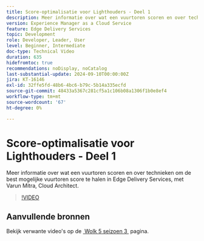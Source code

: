 ```yaml
---
title: Score-optimalisatie voor Lighthouders - Deel 1
description: Meer informatie over wat een vuurtoren scoren en over technieken om de best mogelijke vuurtoren score te halen in Edge Delivery Services.
version: Experience Manager as a Cloud Service
feature: Edge Delivery Services
topic: Development
role: Developer, Leader, User
level: Beginner, Intermediate
doc-type: Technical Video
duration: 635
hidefromtoc: true
recommendations: noDisplay, noCatalog
last-substantial-update: 2024-09-10T00:00:00Z
jira: KT-16146
exl-id: 32ffe5fd-48b6-4bc6-b79c-5b14a335ecfd
source-git-commit: 48433a5367c281cf5a1c106b08a1306f1b0e8ef4
workflow-type: tm+mt
source-wordcount: '67'
ht-degree: 0%

---
```


# Score-optimalisatie voor Lighthouders - Deel 1

Meer informatie over wat een vuurtoren scoren en over technieken om de best mogelijke vuurtoren score te halen in Edge Delivery Services, met Varun Mitra, Cloud Architect.

>[!VIDEO](https://video.tv.adobe.com/v/3433378/?learn=on)

## Aanvullende bronnen

Bekijk verwante video&#39;s op de [&#x200B; Wolk 5 seizoen 3 &#x200B;](../cloud5-season-3.md) pagina.
